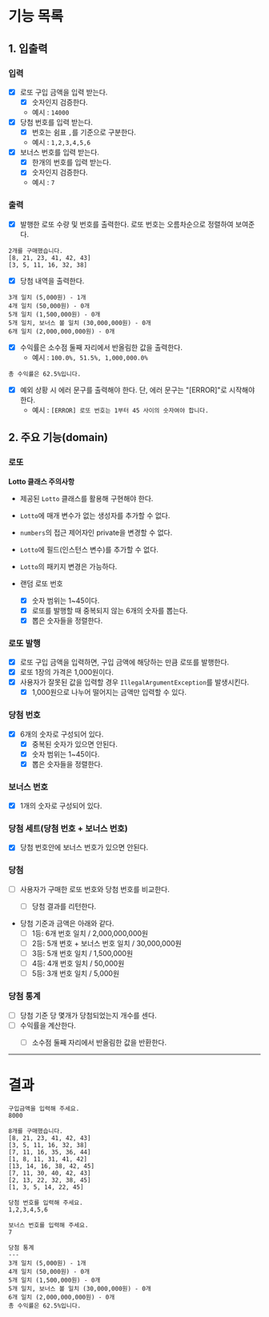 # 기능 목록
## 1. 입출력
### 입력
- [X] 로또 구입 금액을 입력 받는다.
  - [X] 숫자인지 검증한다.
  - 예시 : `14000` 
- [X] 당첨 번호를 입력 받는다.
  - [X] 번호는 쉼표 `,`를 기준으로 구분한다.
  - 예시 : `1,2,3,4,5,6`
- [X] 보너스 번호를 입력 받는다.
  - [X] 한개의 번호를 입력 받는다.
  - [X] 숫자인지 검증한다.
  - 예시 : `7`

### 출력
- [X] 발행한 로또 수량 및 번호를 출력한다. 로또 번호는 오름차순으로 정렬하여 보여준다.
```
2개를 구매했습니다.
[8, 21, 23, 41, 42, 43] 
[3, 5, 11, 16, 32, 38] 
```
- [X] 당첨 내역을 출력한다.
```
3개 일치 (5,000원) - 1개
4개 일치 (50,000원) - 0개
5개 일치 (1,500,000원) - 0개
5개 일치, 보너스 볼 일치 (30,000,000원) - 0개
6개 일치 (2,000,000,000원) - 0개
```

- [X] 수익률은 소수점 둘째 자리에서 반올림한 값을 출력한다. 
  - 예시 : `100.0%, 51.5%, 1,000,000.0%`
```
총 수익률은 62.5%입니다.
```

- [X] 예외 상황 시 에러 문구를 출력해야 한다. 단, 에러 문구는 "[ERROR]"로 시작해야 한다.
  - 예시 : `[ERROR] 로또 번호는 1부터 45 사이의 숫자여야 합니다.`



## 2. 주요 기능(domain)
### 로또
**Lotto 클래스 주의사항**
- 제공된 `Lotto` 클래스를 활용해 구현해야 한다.
- `Lotto`에 매개 변수가 없는 생성자를 추가할 수 없다.
- `numbers`의 접근 제어자인 private을 변경할 수 없다.
- `Lotto`에 필드(인스턴스 변수)를 추가할 수 없다.
- `Lotto`의 패키지 변경은 가능하다.

- 랜덤 로또 번호
  - [X] 숫자 범위는 1~45이다.
  - [X] 로또를 발행할 때 중복되지 않는 6개의 숫자를 뽑는다.
  - [X] 뽑은 숫자들을 정렬한다.

### 로또 발행
- [X] 로또 구입 금액을 입력하면, 구입 금액에 해당하는 만큼 로또를 발행한다.
- [X] 로또 1장의 가격은 1,000원이다.
- [X] 사용자가 잘못된 값을 입력할 경우 `IllegalArgumentException`를 발생시킨다.
    - [X] 1,000원으로 나누어 떨어지는 금액만 입력할 수 있다.

### 당첨 번호
- [X] 6개의 숫자로 구성되어 있다.
  - [X] 중복된 숫자가 있으면 안된다.
  - [X] 숫자 범위는 1~45이다.
  - [X] 뽑은 숫자들을 정렬한다.

### 보너스 번호
- [X] 1개의 숫자로 구성되어 있다.

### 당첨 세트(당첨 번호 + 보너스 번호)
- [X] 당첨 번호안에 보너스 번호가 있으면 안된다.

### 당첨
- [ ] 사용자가 구매한 로또 번호와 당첨 번호를 비교한다. 
  - [ ] 당첨 결과를 리턴한다.


- 당첨 기준과 금액은 아래와 같다.
    - [ ] 1등: 6개 번호 일치 / 2,000,000,000원
    - [ ] 2등: 5개 번호 + 보너스 번호 일치 / 30,000,000원
    - [ ] 3등: 5개 번호 일치 / 1,500,000원
    - [ ] 4등: 4개 번호 일치 / 50,000원
    - [ ] 5등: 3개 번호 일치 / 5,000원

### 당첨 통계
- [ ] 당첨 기준 당 몇개가 당첨되었는지 개수를 센다.
- [ ] 수익률을 계산한다.
  - [ ] 소수점 둘째 자리에서 반올림한 값을 반환한다.


---
# 결과
```text
구입금액을 입력해 주세요.
8000

8개를 구매했습니다.
[8, 21, 23, 41, 42, 43] 
[3, 5, 11, 16, 32, 38] 
[7, 11, 16, 35, 36, 44] 
[1, 8, 11, 31, 41, 42] 
[13, 14, 16, 38, 42, 45] 
[7, 11, 30, 40, 42, 43] 
[2, 13, 22, 32, 38, 45] 
[1, 3, 5, 14, 22, 45]

당첨 번호를 입력해 주세요.
1,2,3,4,5,6

보너스 번호를 입력해 주세요.
7

당첨 통계
---
3개 일치 (5,000원) - 1개
4개 일치 (50,000원) - 0개
5개 일치 (1,500,000원) - 0개
5개 일치, 보너스 볼 일치 (30,000,000원) - 0개
6개 일치 (2,000,000,000원) - 0개
총 수익률은 62.5%입니다.
```